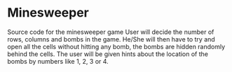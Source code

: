 # Minesweeper
Source code for the minesweeper game
User will decide the number of rows, columns and bombs in the game. He/She will then have to try and open all the cells without hitting any bomb, the bombs are hidden randomly behind the cells. The user will be given hints about the location of the bombs by numbers like 1, 2, 3 or 4.
